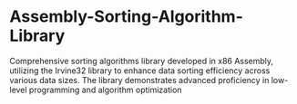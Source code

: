 # Assembly-Sorting-Algorithm-Library
Comprehensive sorting algorithms library developed in x86 Assembly, utilizing the Irvine32 library to enhance data sorting efficiency across various data sizes. The library demonstrates advanced proficiency in low-level programming and algorithm optimization
